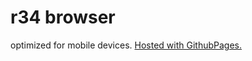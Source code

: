 # r34 browser
  optimized for mobile devices.
  [Hosted with GithubPages.](https://kurozenzen.github.io/r34/)
